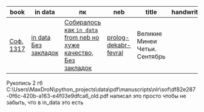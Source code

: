 | book                                                                                                        | in data                                                                                                | пк                                                                                                                                                                 | neb                                                                             | title                         | handwriting | date      | Описание                                    |
|-------------------------------------------------------------------------------------------------------------|--------------------------------------------------------------------------------------------------------|--------------------------------------------------------------------------------------------------------------------------------------------------------------------|---------------------------------------------------------------------------------|-------------------------------|:-----------:|-----------|---------------------------------------------|
| [Соф. 1317](https://nlr.ru/manuscripts/RA1527/elektronnyiy-katalog?ab=DF82E287-0F6C-420B-A163-E4F03E9DFCA6) | [in data Без закладок](../../../data/pdf/manuscripts/nlr/sof/df82e287-0f6c-420b-a163-e4f03e9dfca6.pdf) | [Собиралось как `in data` from neb но хуже качество, Без закладок](../../../../pravoslavie/lives_saints/prologs/df82e287-0f6c-420b-a163-e4f03e9dfca6_from_neb.pdf) | [prolog-dekabr-fevral](https://kp.rusneb.ru/item/material/prolog-dekabr-fevral) | Великие Минеи Четьи. Сентябрь |             | 1529-1541 | '... содержащий чтения на каждый день года' |

Рукопись 2 гб
C:\Users\MaxDroN\python_projects\data\pdf\manuscripts\nlr\sof\df82e287-0f6c-420b-a163-e4f03e9dfca6_old.pdf
написал это просто чтобы не забыть, что в in_data это есть